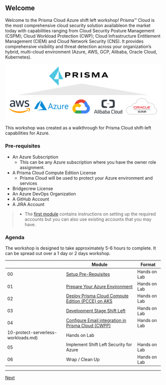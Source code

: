 ## Welcome

Welcome to the Prisma Cloud Azure shift left workshop! Prisma™ Cloud is the most comprehensive cloud security solution availableon the market today with capabilities ranging from Cloud Security Posture Management (CSPM); Cloud Workload Protection (CWP);  Cloud Infrastructure Entitlement Management (CIEM) and Cloud Network Security (CNS). It provides comprehensive visibility and threat detection across your organization’s hybrid, multi-cloud environment (Azure, AWS, GCP, Alibaba, Oracle Cloud, Kubernetes). 

![readme-prisma](./images/readme-prisma.png)

This workshop was created as a walkthrough for Prisma Cloud shift-left capabilities for Azure.

### Pre-requisites

* An Azure Subscription
  * This can be any Azure subscription where you have the owner role assignment.
* A Prisma Cloud Compute Edition License
  * Prisma Cloud will be used to protect your Azure environment and services
* Bridgecrew License
* An Azure DevOps Organization
* A GitHub Account
* A JIRA Account

>* The [first module](modules/0-prerequisites.md) contains instructions on setting up the required accounts but you can also use existing accounts that you may have.
### Agenda

The workshop is designed to take approximately 5-6 hours to complete. It can be spread out over a 1 day or 2 days workshop.

|    | Module                   | Format       |
|----|--------------------------|--------------|
| 00 | [Setup Pre-Requisites](modules/0-prerequisites.md)                         | Hands on Lab |
| 01 | [Prepare Your Azure Environment](modules/1-prepare-the-environment.md) | Hands on Lab |
| 02 | [Deploy Prisma Cloud Compute Edition (PCCE) on AKS](modules/2-pcce-aks-deploy.md) | Hands on Lab |
| 03 | [Development Stage Shift Left](modules/3-pcce-development-stage-shift-left.md)                | Hands on Lab |
| 04 | [Configure Email integration in Prisma Cloud (CWPP)](modules/4-email-integration-cwpp.md) | Hands on Lab |
10-protect-serverless-workloads.md)    | Hands on Lab |
| 05 | Implement Shift Left Security for Azure    | Hands on Lab |
| 06 | Wrap / Clean Up     | Hands on Lab |
----

[Next](modules/0-prerequisites.md)